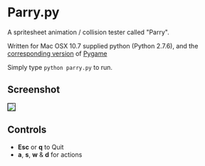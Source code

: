 # Parry.py #

A spritesheet animation / collision tester called "Parry".

Written for Mac OSX 10.7 supplied python (Python 2.7.6), and the
[corresponding version](http://www.pygame.org/ftp/pygame-1.9.2pre-py2.7-macosx10.7.mpkg.zip)
of [Pygame](http://www.pygame.org/download.shtml)

Simply type `python parry.py` to run.

## Screenshot ##

<img style="border: 1px solid black;" src="http://i.imgur.com/ona1M1n.gif">

## Controls ##

* __Esc__ or __q__ to Quit
* __a__, __s__, __w__ & __d__ for actions


